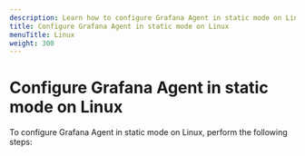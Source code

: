 ```yaml
---
description: Learn how to configure Grafana Agent in static mode on Linux
title: Configure Grafana Agent in static mode on Linux
menuTitle: Linux
weight: 300
---
```


# Configure Grafana Agent in static mode on Linux

To configure Grafana Agent in static mode on Linux, perform the following steps:
